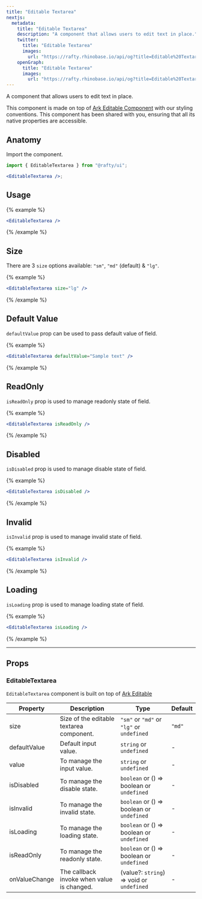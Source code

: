 ```yaml
---
title: "Editable Textarea"
nextjs:
  metadata:
    title: "Editable Textarea"
    description: "A component that allows users to edit text in place."
    twitter:
      title: "Editable Textarea"
      images:
        url: "https://rafty.rhinobase.io/api/og?title=Editable%20Textarea"
    openGraph:
      title: "Editable Textarea"
      images:
        url: "https://rafty.rhinobase.io/api/og?title=Editable%20Textarea"
---
```


A component that allows users to edit text in place.

This component is made on top of [Ark Editable Component](https://ark-ui.com/react/docs/components/editable) with our styling conventions. This component has been shared with you, ensuring that all its native properties are accessible.

## Anatomy

Import the component.

```jsx
import { EditableTextarea } from "@rafty/ui";

<EditableTextarea />;
```

## Usage

{% example %}

```jsx
<EditableTextarea />
```

{% /example %}

## Size

There are 3 `size` options available: `"sm"`, `"md"` (default) & `"lg"`.

{% example %}

```jsx
<EditableTextarea size="lg" />
```

{% /example %}

## Default Value

`defaultValue` prop can be used to pass default value of field.

{% example %}

```jsx
<EditableTextarea defaultValue="Sample text" />
```

{% /example %}

## ReadOnly

`isReadOnly` prop is used to manage readonly state of field.

{% example %}

```jsx
<EditableTextarea isReadOnly />
```

{% /example %}

## Disabled

`isDisabled` prop is used to manage disable state of field.

{% example %}

```jsx
<EditableTextarea isDisabled />
```

{% /example %}

## Invalid

`isInvalid` prop is used to manage invalid state of field.

{% example %}

```jsx
<EditableTextarea isInvalid />
```

{% /example %}

## Loading

`isLoading` prop is used to manage loading state of field.

{% example %}

```jsx
<EditableTextarea isLoading />
```

{% /example %}

---

## Props

### EditableTextarea

`EditableTextarea` component is built on top of [Ark Editable](https://ark-ui.com/react/docs/components/editable#api-reference)

| Property      | Description                                | Type                                                   | Default |
| ------------- | ------------------------------------------ | ------------------------------------------------------ | ------- |
| size          | Size of the editable textarea component.   | `"sm"` or `"md"` or `"lg"` or `undefined`              | `"md"`  |
| defaultValue  | Default input value.                       | `string` or `undefined`                                | -       |
| value         | To manage the input value.                 | `string` or `undefined`                                | -       |
| isDisabled    | To manage the disable state.               | `boolean` or <Info>() => boolean</Info> or `undefined` | -       |
| isInvalid     | To manage the invalid state.               | `boolean` or <Info>() => boolean</Info> or `undefined` | -       |
| isLoading     | To manage the loading state.               | `boolean` or <Info>() => boolean</Info> or `undefined` | -       |
| isReadOnly    | To manage the readonly state.              | `boolean` or <Info>() => boolean</Info> or `undefined` | -       |
| onValueChange | The callback invoke when value is changed. | <Info>(value?: `string`) => void</Info> or `undefined` | -       |

